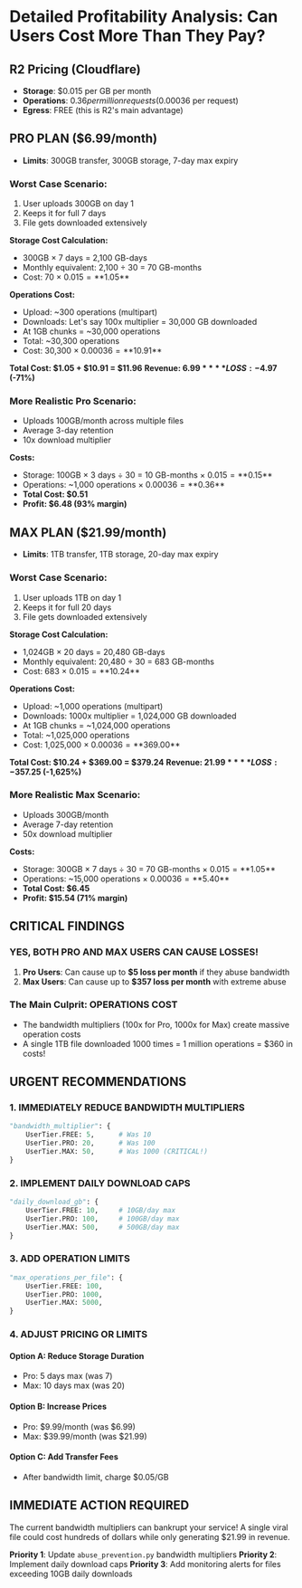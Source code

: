 # Detailed Profitability Analysis: Can Users Cost More Than They Pay?

## R2 Pricing (Cloudflare)
- **Storage**: $0.015 per GB per month
- **Operations**: $0.36 per million requests ($0.00036 per request)
- **Egress**: FREE (this is R2's main advantage)

## PRO PLAN ($6.99/month)
- **Limits**: 300GB transfer, 300GB storage, 7-day max expiry

### Worst Case Scenario:
1. User uploads 300GB on day 1
2. Keeps it for full 7 days
3. File gets downloaded extensively

**Storage Cost Calculation:**
- 300GB × 7 days = 2,100 GB-days
- Monthly equivalent: 2,100 ÷ 30 = 70 GB-months
- Cost: 70 × $0.015 = **$1.05**

**Operations Cost:**
- Upload: ~300 operations (multipart)
- Downloads: Let's say 100x multiplier = 30,000 GB downloaded
- At 1GB chunks = ~30,000 operations
- Total: ~30,300 operations
- Cost: 30,300 × $0.00036 = **$10.91**

**Total Cost: $1.05 + $10.91 = $11.96**
**Revenue: $6.99**
**LOSS: -$4.97 (-71%)**

### More Realistic Pro Scenario:
- Uploads 100GB/month across multiple files
- Average 3-day retention
- 10x download multiplier

**Costs:**
- Storage: 100GB × 3 days ÷ 30 = 10 GB-months × $0.015 = **$0.15**
- Operations: ~1,000 operations × $0.00036 = **$0.36**
- **Total Cost: $0.51**
- **Profit: $6.48 (93% margin)**

## MAX PLAN ($21.99/month)
- **Limits**: 1TB transfer, 1TB storage, 20-day max expiry

### Worst Case Scenario:
1. User uploads 1TB on day 1
2. Keeps it for full 20 days
3. File gets downloaded extensively

**Storage Cost Calculation:**
- 1,024GB × 20 days = 20,480 GB-days
- Monthly equivalent: 20,480 ÷ 30 = 683 GB-months
- Cost: 683 × $0.015 = **$10.24**

**Operations Cost:**
- Upload: ~1,000 operations (multipart)
- Downloads: 1000x multiplier = 1,024,000 GB downloaded
- At 1GB chunks = ~1,024,000 operations
- Total: ~1,025,000 operations
- Cost: 1,025,000 × $0.00036 = **$369.00**

**Total Cost: $10.24 + $369.00 = $379.24**
**Revenue: $21.99**
**LOSS: -$357.25 (-1,625%)**

### More Realistic Max Scenario:
- Uploads 300GB/month
- Average 7-day retention
- 50x download multiplier

**Costs:**
- Storage: 300GB × 7 days ÷ 30 = 70 GB-months × $0.015 = **$1.05**
- Operations: ~15,000 operations × $0.00036 = **$5.40**
- **Total Cost: $6.45**
- **Profit: $15.54 (71% margin)**

## CRITICAL FINDINGS

### YES, BOTH PRO AND MAX USERS CAN CAUSE LOSSES!

1. **Pro Users**: Can cause up to **$5 loss per month** if they abuse bandwidth
2. **Max Users**: Can cause up to **$357 loss per month** with extreme abuse

### The Main Culprit: OPERATIONS COST
- The bandwidth multipliers (100x for Pro, 1000x for Max) create massive operation costs
- A single 1TB file downloaded 1000 times = 1 million operations = $360 in costs!

## URGENT RECOMMENDATIONS

### 1. **IMMEDIATELY REDUCE BANDWIDTH MULTIPLIERS**
```python
"bandwidth_multiplier": {
    UserTier.FREE: 5,      # Was 10
    UserTier.PRO: 20,      # Was 100  
    UserTier.MAX: 50,      # Was 1000 (CRITICAL!)
}
```

### 2. **IMPLEMENT DAILY DOWNLOAD CAPS**
```python
"daily_download_gb": {
    UserTier.FREE: 10,     # 10GB/day max
    UserTier.PRO: 100,     # 100GB/day max
    UserTier.MAX: 500,     # 500GB/day max
}
```

### 3. **ADD OPERATION LIMITS**
```python
"max_operations_per_file": {
    UserTier.FREE: 100,
    UserTier.PRO: 1000,
    UserTier.MAX: 5000,
}
```

### 4. **ADJUST PRICING OR LIMITS**

#### Option A: Reduce Storage Duration
- Pro: 5 days max (was 7)
- Max: 10 days max (was 20)

#### Option B: Increase Prices
- Pro: $9.99/month (was $6.99)
- Max: $39.99/month (was $21.99)

#### Option C: Add Transfer Fees
- After bandwidth limit, charge $0.05/GB

## IMMEDIATE ACTION REQUIRED

The current bandwidth multipliers can bankrupt your service! A single viral file could cost hundreds of dollars while only generating $21.99 in revenue.

**Priority 1**: Update `abuse_prevention.py` bandwidth multipliers
**Priority 2**: Implement daily download caps
**Priority 3**: Add monitoring alerts for files exceeding 10GB daily downloads